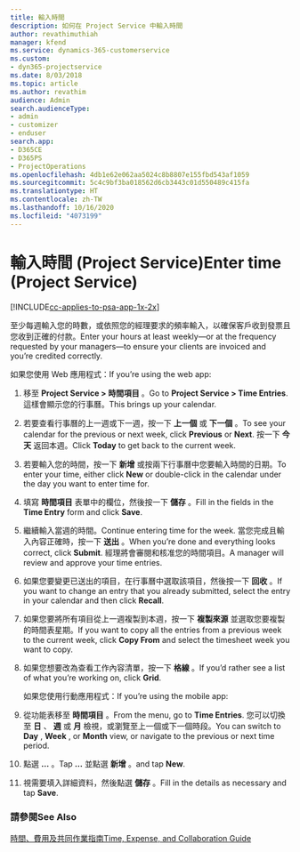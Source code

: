 ```yaml
---
title: 輸入時間
description: 如何在 Project Service 中輸入時間
author: revathimuthiah
manager: kfend
ms.service: dynamics-365-customerservice
ms.custom:
- dyn365-projectservice
ms.date: 8/03/2018
ms.topic: article
ms.author: revathim
audience: Admin
search.audienceType:
- admin
- customizer
- enduser
search.app:
- D365CE
- D365PS
- ProjectOperations
ms.openlocfilehash: 4db1e62e062aa5024c8b8807e155fbd543af1059
ms.sourcegitcommit: 5c4c9bf3ba018562d6cb3443c01d550489c415fa
ms.translationtype: HT
ms.contentlocale: zh-TW
ms.lasthandoff: 10/16/2020
ms.locfileid: "4073199"
---
```

# <a name="enter-time-project-service"></a><span data-ttu-id="9a245-103">輸入時間 (Project Service)</span><span class="sxs-lookup"><span data-stu-id="9a245-103">Enter time (Project Service)</span></span>

[!INCLUDE[cc-applies-to-psa-app-1x-2x](../includes/cc-applies-to-psa-app-1x-2x.md)]

<span data-ttu-id="9a245-104">至少每週輸入您的時數，或依照您的經理要求的頻率輸入，以確保客戶收到發票且您收到正確的付款。</span><span class="sxs-lookup"><span data-stu-id="9a245-104">Enter your hours at least weekly—or at the frequency requested by your managers—to ensure your clients are invoiced and you’re credited correctly.</span></span>  
  
 <span data-ttu-id="9a245-105">如果您使用 Web 應用程式：</span><span class="sxs-lookup"><span data-stu-id="9a245-105">If you’re using the web app:</span></span>  
  
1. <span data-ttu-id="9a245-106">移至 **Project Service > 時間項目** 。</span><span class="sxs-lookup"><span data-stu-id="9a245-106">Go to **Project Service > Time Entries**.</span></span> <span data-ttu-id="9a245-107">這樣會顯示您的行事曆。</span><span class="sxs-lookup"><span data-stu-id="9a245-107">This brings up your calendar.</span></span>  
  
2. <span data-ttu-id="9a245-108">若要查看行事曆的上一週或下一週，按一下 **上一個** 或 **下一個** 。</span><span class="sxs-lookup"><span data-stu-id="9a245-108">To see your calendar for the previous or next week, click **Previous** or **Next**.</span></span> <span data-ttu-id="9a245-109">按一下 **今天** 返回本週。</span><span class="sxs-lookup"><span data-stu-id="9a245-109">Click **Today** to get back to the current week.</span></span>  
  
3. <span data-ttu-id="9a245-110">若要輸入您的時間，按一下 **新增** 或按兩下行事曆中您要輸入時間的日期。</span><span class="sxs-lookup"><span data-stu-id="9a245-110">To enter your time, either click **New** or double-click in the calendar under the day you want to enter time for.</span></span>  
  
4. <span data-ttu-id="9a245-111">填寫 **時間項目** 表單中的欄位，然後按一下 **儲存** 。</span><span class="sxs-lookup"><span data-stu-id="9a245-111">Fill in the fields in the **Time Entry** form and click **Save**.</span></span>  
  
5. <span data-ttu-id="9a245-112">繼續輸入當週的時間。</span><span class="sxs-lookup"><span data-stu-id="9a245-112">Continue entering time for the week.</span></span> <span data-ttu-id="9a245-113">當您完成且輸入內容正確時，按一下 **送出** 。</span><span class="sxs-lookup"><span data-stu-id="9a245-113">When you’re done and everything looks correct, click **Submit**.</span></span> <span data-ttu-id="9a245-114">經理將會審閱和核准您的時間項目。</span><span class="sxs-lookup"><span data-stu-id="9a245-114">A manager will review and approve your time entries.</span></span>  
  
6. <span data-ttu-id="9a245-115">如果您要變更已送出的項目，在行事曆中選取該項目，然後按一下 **回收** 。</span><span class="sxs-lookup"><span data-stu-id="9a245-115">If you want to change an entry that you already submitted, select the entry in your calendar and then click **Recall**.</span></span>  
  
7. <span data-ttu-id="9a245-116">如果您要將所有項目從上一週複製到本週，按一下 **複製來源** 並選取您要複製的時間表星期。</span><span class="sxs-lookup"><span data-stu-id="9a245-116">If you want to copy all the entries from a previous week to the current week, click **Copy From** and select the timesheet week you want to copy.</span></span>  
  
8. <span data-ttu-id="9a245-117">如果您想要改為查看工作內容清單，按一下 **格線** 。</span><span class="sxs-lookup"><span data-stu-id="9a245-117">If you’d rather see a list of what you’re working on, click **Grid**.</span></span>  
  
   <span data-ttu-id="9a245-118">如果您使用行動應用程式：</span><span class="sxs-lookup"><span data-stu-id="9a245-118">If you’re using the mobile app:</span></span>  
  
9. <span data-ttu-id="9a245-119">從功能表移至 **時間項目** 。</span><span class="sxs-lookup"><span data-stu-id="9a245-119">From the menu, go to **Time Entries**.</span></span>     <span data-ttu-id="9a245-120">您可以切換至 **日** 、 **週** 或 **月** 檢視，或瀏覽至上一個或下一個時段。</span><span class="sxs-lookup"><span data-stu-id="9a245-120">You can switch to **Day** , **Week** , or **Month** view, or navigate to the previous or next time period.</span></span>  
  
10. <span data-ttu-id="9a245-121">點選 **…** 。</span><span class="sxs-lookup"><span data-stu-id="9a245-121">Tap **…**</span></span> <span data-ttu-id="9a245-122">並點選 **新增** 。</span><span class="sxs-lookup"><span data-stu-id="9a245-122">and tap **New**.</span></span>  
  
11. <span data-ttu-id="9a245-123">視需要填入詳細資料，然後點選 **儲存** 。</span><span class="sxs-lookup"><span data-stu-id="9a245-123">Fill in the details as necessary and tap **Save**.</span></span>  
  
### <a name="see-also"></a><span data-ttu-id="9a245-124">請參閱</span><span class="sxs-lookup"><span data-stu-id="9a245-124">See Also</span></span>  
 [<span data-ttu-id="9a245-125">時間、費用及共同作業指南</span><span class="sxs-lookup"><span data-stu-id="9a245-125">Time, Expense, and Collaboration Guide</span></span>](../psa/time-expense-collaboration-guide.md)
